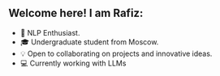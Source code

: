 ## Welcome here! I am Rafiz:   

  
* :tongue: NLP Enthusiast.    
* :mortar_board: Undergraduate student from Moscow.    
* :bulb: Open to collaborating on projects and innovative ideas.   
* :computer: Currently working with LLMs
